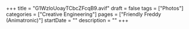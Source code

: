 +++
title = "G1WzloUoayTCbcZFcqB9.avif"
draft = false
tags = ["Photos"]
categories = ["Creative Engineering"]
pages = ["Friendly Freddy (Animatronic)"]
startDate = ""
description = ""
+++
